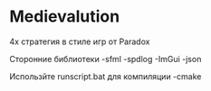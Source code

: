 # Medievalution

4x стратегия в стиле игр от Paradox

Сторонние библиотеки
-sfml
-spdlog
-ImGui
-json

Использйте runscript.bat для компиляции -cmake
